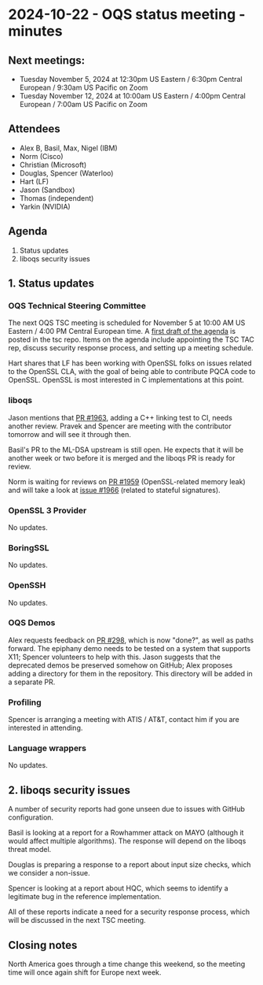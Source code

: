# 2024-10-22 - OQS status meeting - minutes

## Next meetings:

- Tuesday November 5, 2024 at 12:30pm US Eastern / 6:30pm Central European / 9:30am US Pacific on Zoom
- Tuesday November 12, 2024 at 10:00am US Eastern / 4:00pm Central European / 7:00am US Pacific on Zoom

## Attendees

- Alex B, Basil, Max, Nigel (IBM)
- Norm (Cisco)
- Christian (Microsoft)
- Douglas, Spencer (Waterloo)
- Hart (LF)
- Jason (Sandbox)
- Thomas (independent)
- Yarkin (NVIDIA)

## Agenda

1. Status updates
2. liboqs security issues

## 1. Status updates

### OQS Technical Steering Committee

The next OQS TSC meeting is scheduled for November 5 at 10:00 AM US Eastern / 4:00 PM Central European time.
A [first draft of the agenda](https://github.com/open-quantum-safe/tsc/blob/07bb0775c9b9dc14e4470859419bbf35a8f7dcad/meetings/2024-11-05/agenda.md) is posted in the tsc repo.
Items on the agenda include appointing the TSC TAC rep, discuss security response process, and setting up a meeting schedule.

Hart shares that LF has been working with OpenSSL folks on issues related to the OpenSSL CLA, with the goal of being able to contribute PQCA code to OpenSSL.
OpenSSL is most interested in C implementations at this point.

### liboqs

Jason mentions that [PR #1963](https://github.com/open-quantum-safe/liboqs/pull/1963), adding a C++ linking test to CI, needs another review.
Pravek and Spencer are meeting with the contributor tomorrow and will see it through then.

Basil's PR to the ML-DSA upstream is still open.
He expects that it will be another week or two before it is merged and the liboqs PR is ready for review.

Norm is waiting for reviews on [PR #1959](https://github.com/open-quantum-safe/liboqs/pull/1959) (OpenSSL-related memory leak) and will take a look at [issue #1966](https://github.com/open-quantum-safe/liboqs/issues/1966) (related to stateful signatures).

### OpenSSL 3 Provider

No updates.
 
### BoringSSL

No updates.

### OpenSSH

No updates.

### OQS Demos

Alex requests feedback on [PR #298](https://github.com/open-quantum-safe/oqs-demos/pull/298), which is now "done?", as well as paths forward.
The epiphany demo needs to be tested on a system that supports X11; Spencer volunteers to help with this.
Jason suggests that the deprecated demos be preserved somehow on GitHub; Alex proposes adding a directory for them in the repository.
This directory will be added in a separate PR.

### Profiling

Spencer is arranging a meeting with ATIS / AT&T, contact him if you are interested in attending.

### Language wrappers

No updates.

## 2. liboqs security issues

A number of security reports had gone unseen due to issues with GitHub configuration.

Basil is looking at a report for a Rowhammer attack on MAYO (although it would affect multiple algorithms).
The response will depend on the liboqs threat model.

Douglas is preparing a response to a report about input size checks, which we consider a non-issue.

Spencer is looking at a report about HQC, which seems to identify a legitimate bug in the reference implementation.

All of these reports indicate a need for a security response process, which will be discussed in the next TSC meeting.

## Closing notes

North America goes through a time change this weekend, so the meeting time will once again shift for Europe next week.
